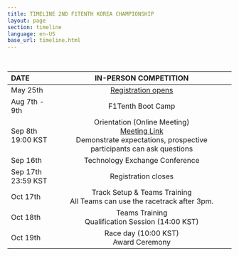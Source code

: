 ```yaml
---
title: TIMELINE 2ND F1TENTH KOREA CHAMPIONSHIP
layout: page
section: timeline
language: en-US
base_url: timeline.html
---
```

<br>


<!-- ***It will be open by April 30th*** -->

<!-- *-Note: The schedule may be subject to change depending on circumstances.* -->


<!-- | DATE | IN-PERSON COMPETITION |
|:---|:---|
| May 25th | Registration opens |
| Sep 15th - 23:59 KST | Registration closes |
| Aug 21th - 7pm KST |Online, Introduction of all teams, Race overview, Track overview for in-person competition<br> 
| Oct 17th | Introduction to F1/10th Challenges , Lectures on Autonomous Driving Technology |
| Oct 18th | Race Day(Time Trial) |
| Oct 19th | Race Day(Head to Head) , Award Ceremony -->

| DATE | IN-PERSON COMPETITION |
|:---|:---:|
| May 25th | [Registration opens](https://docs.google.com/forms/d/1ycNog7lz3oYiwzHIJfmzt0CW0E1GGCBMy1FUQ7ij1AI/viewform?edit_requested=true) |
| Aug 7th - 9th| F1Tenth Boot Camp |
| Sep 8th <br> 19:00 KST |Orientation (Online Meeting) <br> [Meeting Link](https://unist-kr.zoom.us/j/87812180691) <br> Demonstrate expectations, prospective participants can ask questions |
| Sep 16th | Technology Exchange Conference |
| Sep 17th <br> 23:59 KST | Registration closes |
| Oct 17th | Track Setup & Teams Training <br> All Teams can use the racetrack after 3pm.|
| Oct 18th | Teams Training <br> Qualification Session (14:00 KST)|
| Oct 19th | Race day (10:00 KST) <br> Award Ceremony |

<!-- competition<br> 
| Oct 17th | Introduction to F1/10th Challenges , Lectures on Autonomous Driving Technology |
| Oct 18th | Race Day(Time Trial) |
| Oct 19th | Race Day(Head to Head) , Award Ceremony -->

